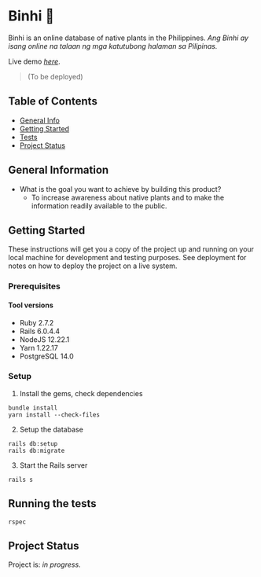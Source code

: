 <!-- # README

This README would normally document whatever steps are necessary to get the
application up and running.

Things you may want to cover:

-   Ruby version

-   System dependencies

-   Configuration

-   Database creation

-   Database initialization

-   How to run the test suite

-   Services (job queues, cache servers, search engines, etc.)

-   Deployment instructions

-   ... -->

# Binhi 🌱

Binhi is an online database of native plants in the Philippines.
_Ang Binhi ay isang online na talaan ng mga katutubong halaman sa Pilipinas._

Live demo [_here_](https://www.example.com).

> (To be deployed)

## Table of Contents

-   [General Info](#general-information)
-   [Getting Started](#getting-started)
-   [Tests](#running-the-tests)
-   [Project Status](#project-status)

## General Information

-   What is the goal you want to achieve by building this product?
    -   To increase awareness about native plants and to make the information readily available to the public.

## Getting Started

These instructions will get you a copy of the project up and running on your local machine for development and testing purposes. See deployment for notes on how to deploy the project on a live system.

### Prerequisites

#### Tool versions

-   Ruby 2.7.2
-   Rails 6.0.4.4
-   NodeJS 12.22.1
-   Yarn 1.22.17
-   PostgreSQL 14.0

### Setup

1. Install the gems, check dependencies

```shell
bundle install
yarn install --check-files
```

2. Setup the database

```shell
rails db:setup
rails db:migrate
```

3. Start the Rails server

```shell
rails s
```

## Running the tests

```shell
rspec
```

## Project Status

Project is: _in progress_.

<!-- ### Break down into end to end tests

Explain what these tests test and why

```
Give an example
```

### And coding style tests

Explain what these tests test and why

```
Give an example
```

## Deployment

Add additional notes about how to deploy this on a live system

## Built With

-   [Dropwizard](http://www.dropwizard.io/1.0.2/docs/) - The web framework used
-   [Maven](https://maven.apache.org/) - Dependency Management
-   [ROME](https://rometools.github.io/rome/) - Used to generate RSS Feeds

## Contributing

Please read [CONTRIBUTING.md](https://gist.github.com/PurpleBooth/b24679402957c63ec426) for details on our code of conduct, and the process for submitting pull requests to us.

## Versioning

We use [SemVer](http://semver.org/) for versioning. For the versions available, see the [tags on this repository](https://github.com/your/project/tags).

## Authors

-   **Billie Thompson** - _Initial work_ - [PurpleBooth](https://github.com/PurpleBooth)

See also the list of [contributors](https://github.com/your/project/contributors) who participated in this project.

## License

This project is licensed under the MIT License - see the [LICENSE.md](LICENSE.md) file for details

## Acknowledgments

-   Hat tip to anyone whose code was used
-   Inspiration
-   etc -->
